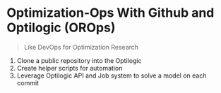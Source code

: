 # Optimization-Ops With Github and Optilogic (OROps)
> Like DevOps for Optimization Research

1. Clone a public repository into the Optilogic
2. Create helper scripts for automation
3. Leverage Optilogic API and Job system to solve a model on each commit